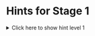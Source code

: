 # Hints for Stage 1

<details>
  <summary>Click here to show hint level 1</summary>
  
  ```python3
  print("Hello Marcel")
  ```
</details>
